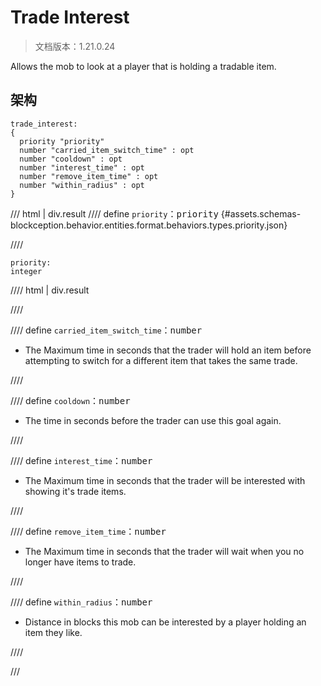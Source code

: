 # Trade Interest

> 文档版本：1.21.0.24

Allows the mob to look at a player that is holding a tradable item.

## 架构

```mcschema
trade_interest:
{
  priority "priority"
  number "carried_item_switch_time" : opt
  number "cooldown" : opt
  number "interest_time" : opt
  number "remove_item_time" : opt
  number "within_radius" : opt
}

```

/// html | div.result
//// define
`priority`：<samp>priority</samp> {#assets.schemas-blockception.behavior.entities.format.behaviors.types.priority.json}


////

```mcschema
priority:
integer

```

//// html | div.result

////



//// define
`carried_item_switch_time`：<samp>number</samp>

- The Maximum time in seconds that the trader will hold an item before attempting to switch for a different item that takes the same trade.


////


//// define
`cooldown`：<samp>number</samp>

- The time in seconds before the trader can use this goal again.


////


//// define
`interest_time`：<samp>number</samp>

- The Maximum time in seconds that the trader will be interested with showing it's trade items.


////


//// define
`remove_item_time`：<samp>number</samp>

- The Maximum time in seconds that the trader will wait when you no longer have items to trade.


////


//// define
`within_radius`：<samp>number</samp>

- Distance in blocks this mob can be interested by a player holding an item they like.


////


///

